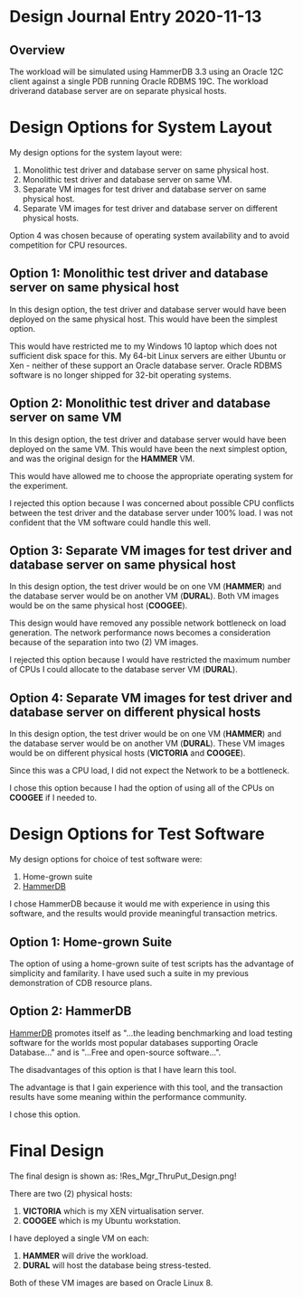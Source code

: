 Design Journal Entry 2020-11-13
===============================

Overview
--------

The workload will be simulated using HammerDB 3.3 using an Oracle 12C client against a single PDB running Oracle RDBMS 19C. The workload driverand database server are on separate physical hosts.


Design Options for System Layout
================================

My design options for the system layout were:
1. Monolithic test driver and database server on same physical host.
2. Monolithic test driver and database server on same VM.
3. Separate VM images for test driver and database server on same physical host.
4. Separate VM images for test driver and database server on different physical hosts.

Option 4 was chosen because of operating system availability and to avoid competition for CPU resources.

Option 1: Monolithic test driver and database server on same physical host
--------------------------------------------------------------------------

In this design option, the test driver and database server would have been deployed on the same physical host. This would have been the simplest option.

This would have restricted me to my Windows 10 laptop which does not sufficient disk space for this. My 64-bit Linux servers are either Ubuntu or Xen - neither of these support an Oracle database server. Oracle RDBMS software is no longer shipped for 32-bit operating systems.

Option 2: Monolithic test driver and database server on same VM
---------------------------------------------------------------

In this design option, the test driver and database server would have been deployed on the same VM. This would have been the next simplest option, and was the original design for the __HAMMER__ VM.

This would have allowed me to choose the appropriate operating system for the experiment.

I rejected this option because I was concerned about possible CPU conflicts between the test driver and the database server under 100% load. I was not confident that the VM software could handle this well.

Option 3: Separate VM images for test driver and database server on same physical host
--------------------------------------------------------------------------------------

In this design option, the test driver would be on one VM (__HAMMER__) and the database server would be on another VM (__DURAL__). Both VM images would be on the same physical host (__COOGEE__).

This design would have removed any possible network bottleneck on load generation. The network performance nows becomes a consideration because of the separation into two (2) VM images.

I rejected this option because I would have restricted the maximum number of CPUs I could allocate to the database server VM (__DURAL__).

Option 4: Separate VM images for test driver and database server on different physical hosts
--------------------------------------------------------------------------------------------

In this design option, the test driver would be on one VM (__HAMMER__) and the database server would be on another VM (__DURAL__). These VM images would be on different physical hosts (__VICTORIA__ and __COOGEE__).

Since this was a CPU load, I did not expect the Network to be a bottleneck.

I chose this option because I had the option of using all of the CPUs on __COOGEE__ if I needed to.

Design Options for Test Software
================================

My design options for choice of test software were:
1. Home-grown suite
2. [HammerDB](https://hammerdb.com/)

I chose HammerDB because it would me with experience in using this software, and the results would provide meaningful transaction metrics.

Option 1: Home-grown Suite
--------------------------

The option of using a home-grown suite of test scripts has the advantage of simplicity and familarity. I have used such a suite in my previous demonstration of CDB resource plans.

Option 2: HammerDB
------------------

[HammerDB](https://hammerdb.com/) promotes itself as "...the leading benchmarking and load testing software for the worlds most popular databases supporting Oracle Database..." and is "...Free and open-source software...".

The disadvantages of this option is that I have learn this tool.

The advantage is that I gain experience with this tool, and the transaction results have some meaning within the performance community.

I chose this option.

Final Design
============

The final design is shown as:
!Res_Mgr_ThruPut_Design.png!

There are two (2) physical hosts:
1. __VICTORIA__ which is my XEN virtualisation server.
2. __COOGEE__ which is my Ubuntu workstation.

I have deployed a single VM on each:
1. __HAMMER__ will drive the workload.
2. __DURAL__ will host the database being stress-tested.

Both of these VM images are based on Oracle Linux 8.
